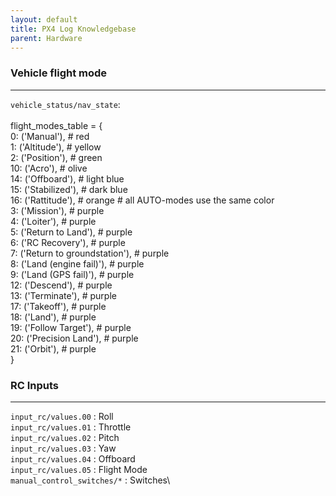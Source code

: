 ```yaml
---
layout: default
title: PX4 Log Knowledgebase
parent: Hardware
---
```


### Vehicle flight mode
---

`vehicle_status/nav_state`:\
\
flight_modes_table = {\
0: ('Manual'), # red\
1: ('Altitude'), # yellow\
2: ('Position'), # green\
10: ('Acro'), # olive\
14: ('Offboard'), # light blue\
15: ('Stabilized'), # dark blue\
16: ('Rattitude'), # orange # all AUTO-modes use the same color\
3: ('Mission'), # purple\
4: ('Loiter'), # purple\
5: ('Return to Land'), # purple\
6: ('RC Recovery'), # purple\
7: ('Return to groundstation'), # purple\
8: ('Land (engine fail)'), # purple\
9: ('Land (GPS fail)'), # purple\
12: ('Descend'), # purple\
13: ('Terminate'), # purple\
17: ('Takeoff'), # purple\
18: ('Land'), # purple\
19: ('Follow Target'), # purple\
20: ('Precision Land'), # purple\
21: ('Orbit'), # purple\
}

### RC Inputs
---
`input_rc/values.00` : Roll\
`input_rc/values.01` : Throttle\
`input_rc/values.02` : Pitch\
`input_rc/values.03` : Yaw\
`input_rc/values.04` : Offboard\
`input_rc/values.05` : Flight Mode\
`manual_control_switches/*` : Switches\
